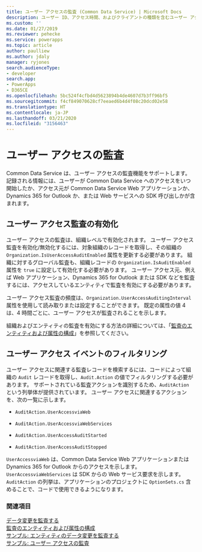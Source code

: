 ```yaml
---
title: ユーザー アクセスの監査 (Common Data Service) | Microsoft Docs
description: ユーザー ID、アクセス時間、およびクライアントの種類を含むユーザー アクセスの監査機能のサポート。
ms.custom: ''
ms.date: 01/27/2019
ms.reviewer: pehecke
ms.service: powerapps
ms.topic: article
author: paulliew
ms.author: jdaly
manager: ryjones
search.audienceType:
- developer
search.app:
- PowerApps
- D365CE
ms.openlocfilehash: 5bc524f4cfbd4d5623894b4de4607d7b3ff96bf5
ms.sourcegitcommit: f4cf849070628cf7eeaed6b4d4f08c20dcd02e58
ms.translationtype: HT
ms.contentlocale: ja-JP
ms.lasthandoff: 03/21/2020
ms.locfileid: "3156463"
---
```

# <a name="audit-user-access"></a>ユーザー アクセスの監査

Common Data Service は、ユーザー アクセスの監査機能をサポートします。 記録される情報には、ユーザーが Common Data Service へのアクセスをいつ開始したか、アクセス元が Common Data Service Web アプリケーションか、Dynamics 365 for Outlook か、または Web サービスへの SDK 呼び出しかが含まれます。  
  
## <a name="enable-user-access-auditing"></a>ユーザー アクセス監査の有効化  
 ユーザー アクセスの監査は、組織レベルで有効化されます。 ユーザー アクセス監査を有効化/無効化するには、対象組織のレコードを取得し、その組織の `Organization.IsUserAccessAuditEnabled` 属性を更新する必要があります。 組織に対するグローバル監査も、組織レコードの `Organization.IsAuditEnabled` 属性を `true` に設定して有効化する必要があります。 ユーザー アクセス元、例えば Web アプリケーション、Dynamics 365 for Outlook または SDK などを監査するには、アクセスしているエンティティで監査を有効にする必要があります。  
  
 ユーザー アクセス監査の頻度は、`Organization.UserAccessAuditingInterval` 属性を使用して読み取りまたは設定することができます。 既定の属性の値 4 は、4 時間ごとに、ユーザー アクセスが監査されることを示します。  
  
 組織およびエンティティの監査を有効にする方法の詳細については、「[監査のエンティティおよび属性の構成](configure-entities-attributes-auditing.md)」を参照してください。  
  
## <a name="filter-on-user-access-events"></a>ユーザー アクセス イベントのフィルタリング  
 ユーザー アクセスに関連する監査レコードを検索するには、コードによって組織の `Audit` レコードを取得し、`Audit.Action` の値でフィルタリングする必要があります。 サポートされている監査アクションを識別するため、`AuditAction` という列挙体が提供されています。 ユーザー アクセスに関連するアクションを、次の一覧に示します。  
  
-   `AuditAction.UserAccessviaWeb`  
  
-   `AuditAction.UserAccessviaWebServices`  
  
-   `AuditAction.UserAccessAuditStarted`  
  
-   `AuditAction.UserAccessAuditStopped`  
  
 `UserAccessviaWeb` は、Common Data Service Web アプリケーションまたは Dynamics 365 for Outlook からのアクセスを示します。 `UserAccessviaWebServices` は SDK からの Web サービス要求を示します。 `AuditAction` の列挙は、アプリケーションのプロジェクトに `OptionSets.cs` 含めることで、コードで使用できるようになります。  
  
### <a name="see-also"></a>関連項目  
 [データ変更を監査する](/powerapps/developer/common-data-service/auditing-overview)   
 [監査のエンティティおよび属性の構成](/powerapps/developer/common-data-service/configure-entities-attributes-auditing)     
 [サンプル: エンティティのデータ変更を監査する](/powerapps/developer/common-data-service/org-service/samples/audit-entity-data-changes)   
 [サンプル: ユーザー アクセスの監査](/powerapps/developer/common-data-service/org-service/samples/audit-user-access)
